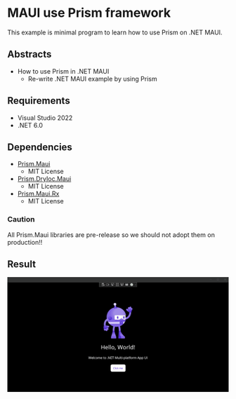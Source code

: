 # MAUI use Prism framework

This example is minimal program to learn how to use Prism on .NET MAUI.

## Abstracts

* How to use Prism in .NET MAUI
  * Re-write .NET MAUI example by using Prism

## Requirements

* Visual Studio 2022
* .NET 6.0

## Dependencies

* [Prism.Maui](https://github.com/PrismLibrary/Prism.Maui)
  * MIT License
* [Prism.DryIoc.Maui](https://github.com/PrismLibrary/Prism.Maui)
  * MIT License
* [Prism.Maui.Rx](https://github.com/PrismLibrary/Prism.Maui)
  * MIT License

### Caution

All Prism.Maui libraries are pre-release so we should not adopt them on production!!

## Result

<img src="images/image.gif?raw=true" title="Result"/>
